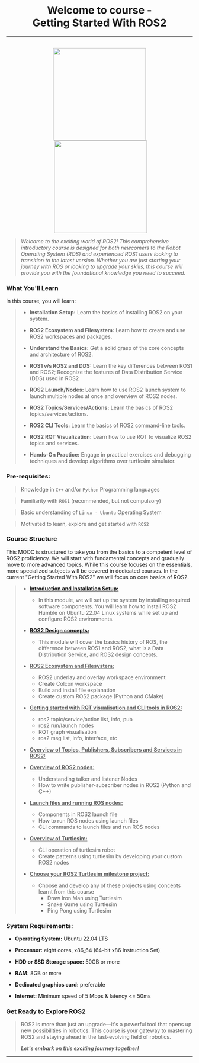<!-- <center><img src="http://mooc.e-yantra.org/img/eYantra_logo.svg" alt="e-yantra_logo" style="scale:75%;" /></center> -->

<style>
.back{
	position: fixed;
	width: 250px;
	height: 250px;
	top: 50%;
	left: 50%;
    margin-top: auto; 
    margin-left: auto; 
	opacity: 0.15;
    z-index: -1;
	}
</style>
<!-- <img src="http://mooc.e-yantra.org/img/EyantraLogoMini.png" class="back"> -->

<center>
    <h1>Welcome to course -</br>Getting Started With ROS2</h1>
</center>

---

</br>

<center>
<img height="250px" src="https://res.cloudinary.com/canonical/image/fetch/f_auto,q_auto,fl_sanitize,c_fill,w_2000,h_936/https://ubuntu.com/wp-content/uploads/a2df/ubuntu-robotics-ros2.png" />
<img style="margin-left: 5px;" height="250px" src="https://docs.ros.org/en/humble/_static/humble-small.png" />
</center>

> *Welcome to the exciting world of ROS2! This comprehensive introductory course is designed for both newcomers to the Robot Operating System (ROS) and experienced ROS1 users looking to transition to the latest version. Whether you are just starting your journey with ROS or looking to upgrade your skills, this course will provide you with the foundational knowledge you need to succeed.*

### What You'll Learn

In this course, you will learn:

> - **Installation Setup:** Learn	the basics of installing ROS2 on your system.
> 
> - **ROS2 Ecosystem and Filesystem:** Learn how to create and use ROS2 workspaces and packages.
> 
> - **Understand the Basics:** Get a solid grasp of the core concepts and architecture of ROS2.
> 
> - **ROS1 v/s ROS2 and DDS:** Learn the key differences between ROS1 and ROS2; Recognize the features of Data Distribution Service (DDS) used in ROS2
> 
> - **ROS2 Launch/Nodes:** Learn how to use ROS2 launch system to launch multiple nodes at once and overview of ROS2 nodes.
> 
> - **ROS2 Topics/Services/Actions:** Learn the basics of ROS2 topics/services/actions.
> 
> - **ROS2 CLI Tools:** Learn the basics of ROS2 command-line tools.
> 
> - **ROS2 RQT Visualization:** Learn how to use RQT to visualize ROS2 topics and services.
> 
> - **Hands-On Practice:** Engage in practical exercises and debugging techniques and develop algorithms over turtlesim simulator.

### Pre-requisites:

> Knowledge in `C++` and/or `Python` Programming languages

> Familiarity with `ROS1` (recommended, but not compulsory)

> Basic understanding of `Linux - Ubuntu` Operating System

> Motivated to learn, explore and get started with `ROS2`

### Course Structure

This MOOC is structured to take you from the basics to a competent level of ROS2 proficiency. We will start with fundamental concepts and gradually move to more advanced topics. While this course focuses on the essentials, more specialized subjects will be covered in dedicated courses. In the current "Getting Started With ROS2" we will focus on core basics of ROS2.

> - **[Introduction and Installation Setup:](introduction_installation/intro_install.md)**
> 	- In this module, we will set up the system by installing required software components. You will learn how to install ROS2 Humble on Ubuntu 22.04 Linux systems while set up and configure ROS2 environments.
> 
> - **[ROS2 Design concepts:](ros2_design_concepts/ros2_design_concepts.md)**
> 	- This module will cover the basics history of ROS, the difference between ROS1 and ROS2, what is a Data Distribution Service, and ROS2 design concepts.
> 
> - **<u>ROS2 Ecosystem and Filesystem:</u>**
> 	- ROS2 underlay and overlay workspace environment
> 	- Create Colcon workspace
> 	- Build and install file explanation
> 	- Create custom ROS2 package (Python and CMake) 
> 
> - **<u>Getting started with RQT visualisation and CLI tools in ROS2:</u>**
> 	- ros2 topic/service/action list, info, pub
> 	- ros2 run/launch nodes
> 	- RQT graph visualisation
> 	- ros2 msg list, info, interface, etc
> 
> - **<u>Overview of Topics, Publishers, Subscribers and Services in ROS2:</u>**
> 
> - **<u>Overview of ROS2 nodes:</u>**
> 	- Understanding talker and listener Nodes
> 	- How to write publisher-subscriber nodes in ROS2 (Python and C++)
> 
> - **<u>Launch files and running ROS nodes:</u>**
> 	- Components in ROS2 launch file
> 	- How to run ROS nodes using launch files
> 	- CLI commands to launch files and run ROS nodes
> 
> - **<u>Overview of Turtlesim:</u>**
> 	- CLI operation of turtlesim robot
> 	- Create patterns using turtlesim by developing your custom ROS2 nodes
> 
> - **<u>Choose your ROS2 Turtlesim milestone project:</u>**
> 	- Choose and develop any of these projects using concepts learnt from this course
> 		- Draw Iron Man using Turtlesim
> 		- Snake Game using Turtlesim
> 		- Ping Pong using Turtlesim

### System Requirements:

- **Operating System:** Ubuntu 22.04 LTS

- **Processor:** eight cores, x86_64 (64-bit x86 Instruction Set)

- **HDD or SSD Storage space:** 50GB or more

- **RAM:** 8GB or more

- **Dedicated graphics card:** preferable

- **Internet:** Minimum speed of 5 Mbps & latency <= 50ms


### Get Ready to Explore ROS2

> ROS2 is more than just an upgrade—it's a powerful tool that opens up new possibilities in robotics. This course is your gateway to mastering ROS2 and staying ahead in the fast-evolving field of robotics.
>
> ***Let's embark on this exciting journey together!***

---
